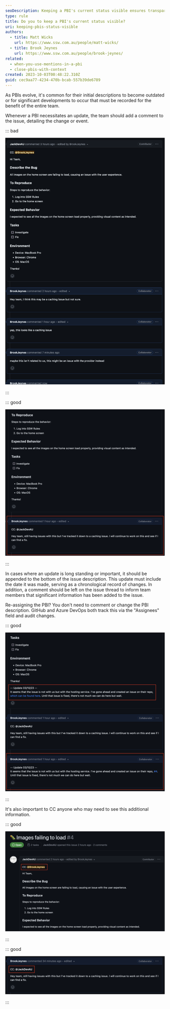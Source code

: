 ```yaml
---
seoDescription: Keeping a PBI's current status visible ensures transparency and helps teams collaborate effectively.
type: rule
title: Do you to keep a PBI's current status visible?
uri: keeping-pbis-status-visible
authors:
  - title: Matt Wicks
    url: https://www.ssw.com.au/people/matt-wicks/
  - title: Brook Jeynes
    url: https://www.ssw.com.au/people/brook-jeynes/
related:
  - when-you-use-mentions-in-a-pbi
  - close-pbis-with-context
created: 2023-10-03T00:48:22.310Z
guid: cec9aa77-4234-470b-bcab-557b39de6789
---
```


As PBIs evolve, it's common for their initial descriptions to become outdated or for significant developments to occur that must be recorded for the benefit of the entire team.

<!--endintro-->

Whenever a PBI necessitates an update, the team should add a comment to the issue, detailing the change or event.

::: bad

![Figure: Bad example - Lots of non-descriptive comments cluttering the issue.](bad-example-lots-of-non-descriptive-comments.png)

:::

::: good

![Figure: Good example - Extra context added via comment.](good-example-adding-context-via-comment.png)

:::

In cases where an update is long standing or important, it should be appended to the bottom of the issue description. This update must include the date it was made, serving as a chronological record of changes. In addition, a comment should be left on the issue thread to inform team members that significant information has been added to the issue.

Re-assigning the PBI? You don't need to comment or change the PBI description. GitHub and Azure DevOps both track this via the "Assignees" field and audit changes.

::: good

![Figure: Good example - Important information added to the issue itself with a comment.](good-example-update.png)

:::

It's also important to CC anyone who may need to see this additional information.

::: good

![Figure: Good example - Important users CC'd within the issue but addressed to the team.](good-example-cc-in-issue.png)

:::

::: good

![Figure: Good example - Important users CC'd within comments added extra context.](good-example-cc-in-comment.png)

:::

